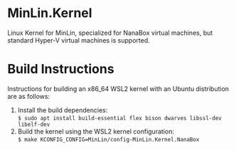 # MinLin.Kernel

Linux Kernel for MinLin, specialized for NanaBox virtual machines, but standard
Hyper-V virtual machines is supported.

# Build Instructions

Instructions for building an x86_64 WSL2 kernel with an Ubuntu distribution are
as follows:

1. Install the build dependencies:  
   `$ sudo apt install build-essential flex bison dwarves libssl-dev libelf-dev`
2. Build the kernel using the WSL2 kernel configuration:  
   `$ make KCONFIG_CONFIG=MinLin/config-MinLin.Kernel.NanaBox`
